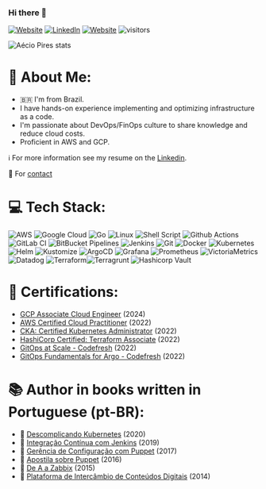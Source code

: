 ### Hi there 👋

<a href="http://aeciopires.com"><img alt="Website" src="https://img.shields.io/badge/website-aeciopires.com-orange?style=flat&logo=google-chrome"></a>
<a href="https://www.linkedin.com/in/aeciopires/"><img alt="LinkedIn" src="https://img.shields.io/badge/LinkedIn-AecioPires-blue?style=flat&logo=linkedin"></a>
<a href="https://gist.github.com/aeciopires"><img alt="Website" src="https://img.shields.io/badge/website-gist-orange?style=flat&logo=google-chrome"></a>
![visitors](https://komarev.com/ghpvc/?username=aeciopires&color=blue)

![Aécio Pires stats](https://github-readme-stats.vercel.app/api?username=aeciopires&show_icons=true&theme=dracula&include_all_commits=true)

<!--
![Top Langs](https://github-readme-stats.vercel.app/api/top-langs/?username=aeciopires&hide_progress=true&show_icons=true&theme=dracula)
**aeciopires/aeciopires** is a ✨ _special_ ✨ repository because its `README.md` (this file) appears on your GitHub profile.
-->

# 💫 About Me:

- 🇧🇷 I'm from Brazil.
- I have hands-on experience implementing and optimizing infrastructure as a code.
- I'm passionate about DevOps/FinOps culture to share knowledge and reduce cloud costs. 
- Proficient in AWS and GCP.

ℹ️ For more information see my resume on the [Linkedin](https://www.linkedin.com/in/aeciopires).

💬 For [contact](http://blog.aeciopires.com/contato)

# 💻 Tech Stack:

![AWS](https://img.shields.io/badge/AWS-%23FF9900.svg?style=for-the-badge&logo=amazon-aws&logoColor=white) ![Google Cloud](https://img.shields.io/badge/GCP-%234285F4.svg?style=for-the-badge&logo=google-cloud&logoColor=white) ![Go](https://img.shields.io/badge/go-%2300ADD8.svg?style=for-the-badge&logo=go&logoColor=white) ![Linux](https://img.shields.io/badge/Linux-%23F05033.svg?style=for-the-badge&logo=Linux&logoColor=white) ![Shell Script](https://img.shields.io/badge/shell-script-%2300ADD8.svg?style=for-the-badge&logo=shell-script&logoColor=white) ![Github Actions](https://img.shields.io/badge/github%20Actions-%23181717.svg?style=for-the-badge&logo=github&logoColor=white) ![GitLab CI](https://img.shields.io/badge/gitlab%20CI-%23181717.svg?style=for-the-badge&logo=gitlab&logoColor=white) ![BitBucket Pipelines](https://img.shields.io/badge/bitbucket%20pipelines-%23181717.svg?style=for-the-badge&logo=bitbucket&logoColor=white) ![Jenkins](https://img.shields.io/badge/jenkins-%23181717.svg?style=for-the-badge&logo=jenkins&logoColor=white) ![Git](https://img.shields.io/badge/git-%23F05033.svg?style=for-the-badge&logo=git&logoColor=white) ![Docker](https://img.shields.io/badge/docker-%230db7ed.svg?style=for-the-badge&logo=docker&logoColor=white) ![Kubernetes](https://img.shields.io/badge/kubernetes-%23326ce5.svg?style=for-the-badge&logo=kubernetes&logoColor=white) ![Helm](https://img.shields.io/badge/Helm-%235835CC.svg?style=for-the-badge&logo=Helm&logoColor=white) ![Kustomize](https://img.shields.io/badge/Kustomize-%235835CC.svg?style=for-the-badge&logo=Kustomize&logoColor=white) ![ArgoCD](https://img.shields.io/badge/ArgoCD-%235835CC.svg?style=for-the-badge&logo=ArgoCD&logoColor=white) ![Grafana](https://img.shields.io/badge/grafana-%23F46800.svg?style=for-the-badge&logo=grafana&logoColor=white) ![Prometheus](https://img.shields.io/badge/Prometheus-E6522C?style=for-the-badge&logo=Prometheus&logoColor=white) ![VictoriaMetrics](https://img.shields.io/badge/VictoriaMetrics-E6522C?style=for-the-badge&logo=VictoriaMetrics&logoColor=white) ![Datadog](https://img.shields.io/badge/Datadog-E6522C?style=for-the-badge&logo=Datadog&logoColor=white) ![Terraform](https://img.shields.io/badge/terraform-%235835CC.svg?style=for-the-badge&logo=terraform&logoColor=white)![Terragrunt](https://img.shields.io/badge/terragrunt-%235835CC.svg?style=for-the-badge&logo=terragrunt&logoColor=white) ![Hashicorp Vault](https://img.shields.io/badge/Vault-%235835CC.svg?style=for-the-badge&logo=Vault&logoColor=white)

# 🔖 Certifications:

- [GCP Associate Cloud Engineer](https://www.credly.com/badges/65a3ee96-4786-4572-b982-81df32f5832d/public_url) (2024)
- [AWS Certified Cloud Practitioner](https://www.credly.com/badges/fa02cb3e-9b37-427f-a4f7-b67b08b2037c/public_url) (2022)
- [CKA: Certified Kubernetes Administrator](https://www.credly.com/badges/02357694-4e7e-4748-bfe6-c3ce241ea44c?source=linked_in_profile) (2022)
- [HashiCorp Certified: Terraform Associate](https://www.credly.com/badges/af08c778-58fe-403e-9bbf-619f42d6c0be/linked_in?t=riicos) (2022)
- [GitOps at Scale - Codefresh](https://www.credly.com/badges/58eb3327-0374-40ca-b52a-f2ba813eb8d5) (2022)
- [GitOps Fundamentals for Argo - Codefresh](https://www.credly.com/badges/c98524b7-d30e-4378-b98a-833b50c84496) (2022)

# 📚 Author in books written in Portuguese (pt-BR):

- 📖 [Descomplicando Kubernetes](https://livro.descomplicandokubernetes.com.br/pt/) (2020)
- 📖 [Integração Contínua com Jenkins](https://novatec.com.br/livros/jenkins) (2019)
- 📖 [Gerência de Configuração com Puppet](https://novatec.com.br/livros/puppet) (2017)
- 📖 [Apostila sobre Puppet](https://puppet-br.github.io/apostila-puppet) (2016)
- 📖 [De A a Zabbix](https://novatec.com.br/livros/zabbix) (2015)
- 📖 [Plataforma de Intercâmbio de Conteúdos Digitais](https://pt.scribd.com/doc/123206365/Plataforma-de-Intercambio-de-Conteudos-Digitais) (2014)


